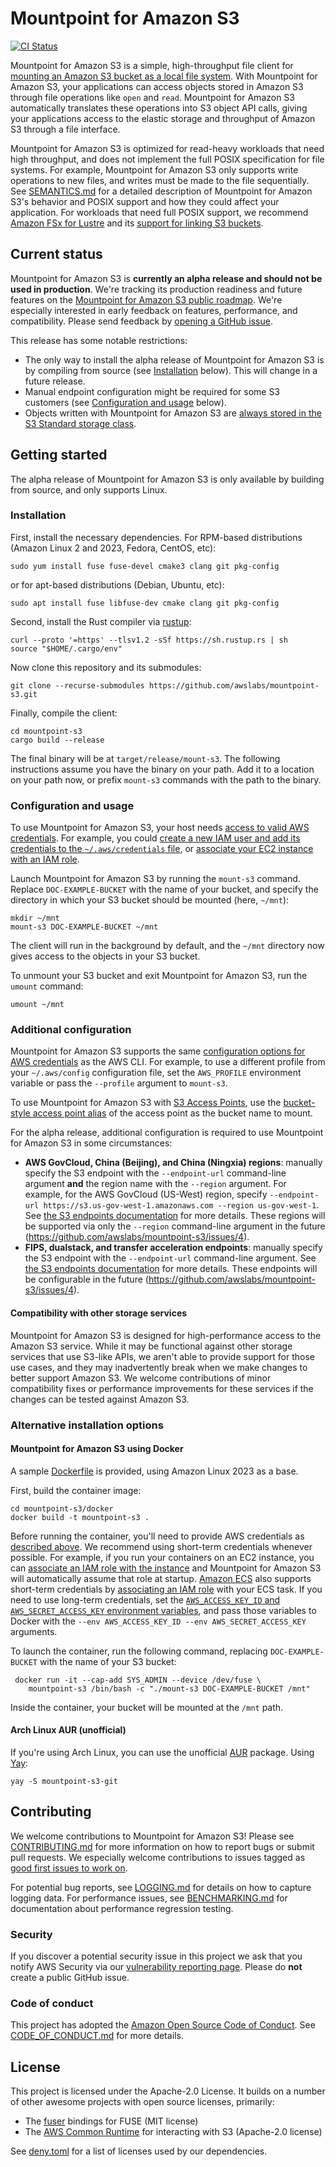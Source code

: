 # Mountpoint for Amazon S3

[![CI Status](https://github.com/awslabs/mountpoint-s3/actions/workflows/integration_main.yml/badge.svg?branch=main)](https://github.com/awslabs/mountpoint-s3/actions/workflows/integration_main.yml)

Mountpoint for Amazon S3 is a simple, high-throughput file client for [mounting an Amazon S3 bucket as a local file system](https://aws.amazon.com/blogs/storage/the-inside-story-on-mountpoint-for-amazon-s3-a-high-performance-open-source-file-client/). With Mountpoint for Amazon S3, your applications can access objects stored in Amazon S3 through file operations like `open` and `read`. Mountpoint for Amazon S3 automatically translates these operations into S3 object API calls, giving your applications access to the elastic storage and throughput of Amazon S3 through a file interface.

Mountpoint for Amazon S3 is optimized for read-heavy workloads that need high throughput, and does not implement the full POSIX specification for file systems. For example, Mountpoint for Amazon S3 only supports write operations to new files, and writes must be made to the file sequentially. See [SEMANTICS.md](doc/SEMANTICS.md) for a detailed description of Mountpoint for Amazon S3's behavior and POSIX support and how they could affect your application. For workloads that need full POSIX support, we recommend [Amazon FSx for Lustre](https://aws.amazon.com/fsx/lustre/) and its [support for linking S3 buckets](https://docs.aws.amazon.com/fsx/latest/LustreGuide/create-dra-linked-data-repo.html).

## Current status

Mountpoint for Amazon S3 is **currently an alpha release and should not be used in production**. We're tracking its production readiness and future features on the [Mountpoint for Amazon S3 public roadmap](https://github.com/orgs/awslabs/projects/84). We're especially interested in early feedback on features, performance, and compatibility. Please send feedback by [opening a GitHub issue](https://github.com/awslabs/mountpoint-s3/issues/new/choose).

This release has some notable restrictions:
* The only way to install the alpha release of Mountpoint for Amazon S3 is by compiling from source (see [Installation](#installation) below). This will change in a future release.
* Manual endpoint configuration might be required for some S3 customers (see [Configuration and usage](#configuration-and-usage) below).
* Objects written with Mountpoint for Amazon S3 are [always stored in the S3 Standard storage class](https://github.com/awslabs/mountpoint-s3/issues/34).

## Getting started

The alpha release of Mountpoint for Amazon S3 is only available by building from source, and only supports Linux.

### Installation

First, install the necessary dependencies. For RPM-based distributions (Amazon Linux 2 and 2023, Fedora, CentOS, etc):

    sudo yum install fuse fuse-devel cmake3 clang git pkg-config

or for apt-based distributions (Debian, Ubuntu, etc):

    sudo apt install fuse libfuse-dev cmake clang git pkg-config

Second, install the Rust compiler via [rustup](https://rustup.rs/):

    curl --proto '=https' --tlsv1.2 -sSf https://sh.rustup.rs | sh
    source "$HOME/.cargo/env"

Now clone this repository and its submodules:

    git clone --recurse-submodules https://github.com/awslabs/mountpoint-s3.git

Finally, compile the client:

    cd mountpoint-s3
    cargo build --release

The final binary will be at `target/release/mount-s3`.
The following instructions assume you have the binary on your path.
Add it to a location on your path now, or prefix `mount-s3` commands with the path to the binary.

### Configuration and usage

To use Mountpoint for Amazon S3, your host needs [access to valid AWS credentials](https://docs.aws.amazon.com/cli/latest/userguide/cli-chap-configure.html). For example, you could [create a new IAM user and add its credentials to the `~/.aws/credentials` file](https://docs.aws.amazon.com/cli/latest/userguide/cli-configure-files.html), or [associate your EC2 instance with an IAM role](https://docs.aws.amazon.com/AWSEC2/latest/UserGuide/iam-roles-for-amazon-ec2.html).

Launch Mountpoint for Amazon S3 by running the `mount-s3` command.
Replace `DOC-EXAMPLE-BUCKET` with the name of your bucket,
and specify the directory in which your S3 bucket should be mounted (here, `~/mnt`):

    mkdir ~/mnt
    mount-s3 DOC-EXAMPLE-BUCKET ~/mnt

The client will run in the background by default, and the `~/mnt` directory now gives access to the objects in your S3 bucket.

To unmount your S3 bucket and exit Mountpoint for Amazon S3, run the `umount` command:

    umount ~/mnt

### Additional configuration

Mountpoint for Amazon S3 supports the same [configuration options for AWS credentials](https://docs.aws.amazon.com/cli/latest/userguide/cli-chap-configure.html) as the AWS CLI. For example, to use a different profile from your `~/.aws/config` configuration file, set the `AWS_PROFILE` environment variable or pass the `--profile` argument to `mount-s3`.

To use Mountpoint for Amazon S3 with [S3 Access Points](https://aws.amazon.com/s3/features/access-points/), use the [bucket-style access point alias](https://docs.aws.amazon.com/AmazonS3/latest/userguide/access-points-alias.html) of the access point as the bucket name to mount.

For the alpha release, additional configuration is required to use Mountpoint for Amazon S3 in some circumstances:

* **AWS GovCloud, China (Beijing), and China (Ningxia) regions**: manually specify the S3 endpoint with the `--endpoint-url` command-line argument **and** the region name with the `--region` argument. For example, for the AWS GovCloud (US-West) region, specify `--endpoint-url https://s3.us-gov-west-1.amazonaws.com --region us-gov-west-1`. See [the S3 endpoints documentation](https://docs.aws.amazon.com/general/latest/gr/s3.html) for more details. These regions will be supported via only the `--region` command-line argument in the future (https://github.com/awslabs/mountpoint-s3/issues/4).
* **FIPS, dualstack, and transfer acceleration endpoints**: manually specify the S3 endpoint with the `--endpoint-url` command-line argument. See [the S3 endpoints documentation](https://docs.aws.amazon.com/general/latest/gr/s3.html) for more details. These endpoints will be configurable in the future (https://github.com/awslabs/mountpoint-s3/issues/4).

#### Compatibility with other storage services

Mountpoint for Amazon S3 is designed for high-performance access to the Amazon S3 service. While it may be functional against other storage services that use S3-like APIs, we aren't able to provide support for those use cases, and they may inadvertently break when we make changes to better support Amazon S3. We welcome contributions of minor compatibility fixes or performance improvements for these services if the changes can be tested against Amazon S3.

### Alternative installation options

#### Mountpoint for Amazon S3 using Docker

A sample [Dockerfile](docker/Dockerfile) is provided, using Amazon Linux 2023 as a base.

First, build the container image:

    cd mountpoint-s3/docker
    docker build -t mountpoint-s3 .

Before running the container, you'll need to provide AWS credentials as [described above](#additional-configuration).
We recommend using short-term credentials whenever possible.
For example, if you run your containers on an EC2 instance,
you can [associate an IAM role with the instance](https://docs.aws.amazon.com/sdkref/latest/guide/access-iam-roles-for-ec2.html)
and Mountpoint for Amazon S3 will automatically assume that role at startup.
[Amazon ECS](https://docs.aws.amazon.com/AmazonECS/latest/developerguide/Welcome.html) also supports short-term credentials
by [associating an IAM role](https://docs.aws.amazon.com/AmazonECS/latest/developerguide/task-iam-roles.html) with your ECS task.
If you need to use long-term credentials, set the [`AWS_ACCESS_KEY_ID` and `AWS_SECRET_ACCESS_KEY` environment variables](https://docs.aws.amazon.com/cli/latest/userguide/cli-configure-envvars.html), and pass those variables to Docker with the `--env AWS_ACCESS_KEY_ID --env AWS_SECRET_ACCESS_KEY` arguments.

To launch the container, run the following command,
replacing `DOC-EXAMPLE-BUCKET` with the name of your S3 bucket:

     docker run -it --cap-add SYS_ADMIN --device /dev/fuse \
        mountpoint-s3 /bin/bash -c "./mount-s3 DOC-EXAMPLE-BUCKET /mnt"

Inside the container, your bucket will be mounted at the `/mnt` path.

#### Arch Linux AUR (unofficial)

If you're using Arch Linux, you can use the unofficial [AUR](https://aur.archlinux.org/packages/mountpoint-s3-git) package. Using [Yay](https://github.com/Jguer/yay):

    yay -S mountpoint-s3-git

## Contributing

We welcome contributions to Mountpoint for Amazon S3! Please see [CONTRIBUTING.md](doc/CONTRIBUTING.md) for more information on how to report bugs or submit pull requests. We especially welcome contributions to issues tagged as [good first issues to work on](https://github.com/awslabs/mountpoint-s3/issues?q=is%3Aissue+is%3Aopen+label%3A%22good+first+issue%22).

For potential bug reports, see [LOGGING.md](doc/LOGGING.md) for details on how to capture logging data.
For performance issues, see [BENCHMARKING.md](doc/BENCHMARKING.md) for documentation about performance regression testing.

### Security

If you discover a potential security issue in this project we ask that you notify AWS Security via our [vulnerability reporting page](http://aws.amazon.com/security/vulnerability-reporting/). Please do **not** create a public GitHub issue.

### Code of conduct

This project has adopted the [Amazon Open Source Code of Conduct](https://aws.github.io/code-of-conduct). See [CODE_OF_CONDUCT.md](doc/CODE_OF_CONDUCT.md) for more details.

## License

This project is licensed under the Apache-2.0 License. It builds on a number of other awesome projects with open source licenses, primarily:
* The [fuser](https://github.com/cberner/fuser) bindings for FUSE (MIT license)
* The [AWS Common Runtime](https://docs.aws.amazon.com/sdkref/latest/guide/common-runtime.html) for interacting with S3 (Apache-2.0 license)

See [deny.toml](deny.toml) for a list of licenses used by our dependencies.
